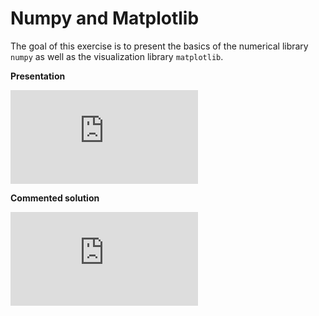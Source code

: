 # Numpy and Matplotlib

The goal of this exercise is to present the basics of the numerical library `numpy` as well as the visualization library `matplotlib`.

**Presentation**

<div class="embed-container">
  <iframe src="https://www.youtube.com/embed/0FBuLT04r-M" frameborder="0" allowfullscreen></iframe>
</div>

**Commented solution**

<div class="embed-container">
  <iframe src="https://www.youtube.com/embed/kngLlgI3eKU" frameborder="0" allowfullscreen></iframe>
</div>